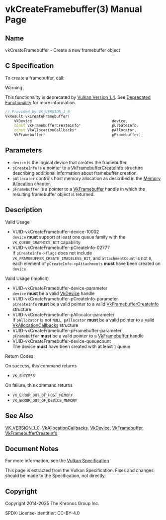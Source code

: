 # vkCreateFramebuffer(3) Manual Page

## Name

vkCreateFramebuffer - Create a new framebuffer object



## [](#_c_specification)C Specification

To create a framebuffer, call:

Warning

This functionality is deprecated by [Vulkan Version 1.4](#versions-1.4). See [Deprecated Functionality](#deprecation-dynamicrendering) for more information.

```c++
// Provided by VK_VERSION_1_0
VkResult vkCreateFramebuffer(
    VkDevice                                    device,
    const VkFramebufferCreateInfo*              pCreateInfo,
    const VkAllocationCallbacks*                pAllocator,
    VkFramebuffer*                              pFramebuffer);
```

## [](#_parameters)Parameters

- `device` is the logical device that creates the framebuffer.
- `pCreateInfo` is a pointer to a [VkFramebufferCreateInfo](https://registry.khronos.org/vulkan/specs/latest/man/html/VkFramebufferCreateInfo.html) structure describing additional information about framebuffer creation.
- `pAllocator` controls host memory allocation as described in the [Memory Allocation](https://registry.khronos.org/vulkan/specs/latest/html/vkspec.html#memory-allocation) chapter.
- `pFramebuffer` is a pointer to a [VkFramebuffer](https://registry.khronos.org/vulkan/specs/latest/man/html/VkFramebuffer.html) handle in which the resulting framebuffer object is returned.

## [](#_description)Description

Valid Usage

- [](#VUID-vkCreateFramebuffer-device-10002)VUID-vkCreateFramebuffer-device-10002  
  `device` **must** support at least one queue family with the `VK_QUEUE_GRAPHICS_BIT` capability
- [](#VUID-vkCreateFramebuffer-pCreateInfo-02777)VUID-vkCreateFramebuffer-pCreateInfo-02777  
  If `pCreateInfo->flags` does not include `VK_FRAMEBUFFER_CREATE_IMAGELESS_BIT`, and `attachmentCount` is not `0`, each element of `pCreateInfo->pAttachments` **must** have been created on `device`

Valid Usage (Implicit)

- [](#VUID-vkCreateFramebuffer-device-parameter)VUID-vkCreateFramebuffer-device-parameter  
  `device` **must** be a valid [VkDevice](https://registry.khronos.org/vulkan/specs/latest/man/html/VkDevice.html) handle
- [](#VUID-vkCreateFramebuffer-pCreateInfo-parameter)VUID-vkCreateFramebuffer-pCreateInfo-parameter  
  `pCreateInfo` **must** be a valid pointer to a valid [VkFramebufferCreateInfo](https://registry.khronos.org/vulkan/specs/latest/man/html/VkFramebufferCreateInfo.html) structure
- [](#VUID-vkCreateFramebuffer-pAllocator-parameter)VUID-vkCreateFramebuffer-pAllocator-parameter  
  If `pAllocator` is not `NULL`, `pAllocator` **must** be a valid pointer to a valid [VkAllocationCallbacks](https://registry.khronos.org/vulkan/specs/latest/man/html/VkAllocationCallbacks.html) structure
- [](#VUID-vkCreateFramebuffer-pFramebuffer-parameter)VUID-vkCreateFramebuffer-pFramebuffer-parameter  
  `pFramebuffer` **must** be a valid pointer to a [VkFramebuffer](https://registry.khronos.org/vulkan/specs/latest/man/html/VkFramebuffer.html) handle
- [](#VUID-vkCreateFramebuffer-device-queuecount)VUID-vkCreateFramebuffer-device-queuecount  
  The device **must** have been created with at least `1` queue

Return Codes

On success, this command returns

- `VK_SUCCESS`

On failure, this command returns

- `VK_ERROR_OUT_OF_HOST_MEMORY`
- `VK_ERROR_OUT_OF_DEVICE_MEMORY`

## [](#_see_also)See Also

[VK\_VERSION\_1\_0](https://registry.khronos.org/vulkan/specs/latest/man/html/VK_VERSION_1_0.html), [VkAllocationCallbacks](https://registry.khronos.org/vulkan/specs/latest/man/html/VkAllocationCallbacks.html), [VkDevice](https://registry.khronos.org/vulkan/specs/latest/man/html/VkDevice.html), [VkFramebuffer](https://registry.khronos.org/vulkan/specs/latest/man/html/VkFramebuffer.html), [VkFramebufferCreateInfo](https://registry.khronos.org/vulkan/specs/latest/man/html/VkFramebufferCreateInfo.html)

## [](#_document_notes)Document Notes

For more information, see the [Vulkan Specification](https://registry.khronos.org/vulkan/specs/latest/html/vkspec.html#vkCreateFramebuffer)

This page is extracted from the Vulkan Specification. Fixes and changes should be made to the Specification, not directly.

## [](#_copyright)Copyright

Copyright 2014-2025 The Khronos Group Inc.

SPDX-License-Identifier: CC-BY-4.0